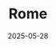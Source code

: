 ---
title: Rome
excerpt: "Where laurels dissolve into the inscriptions of obelisks"
subgalleries: true
date: 2025-05-28
tags:
  - 🍝Italy
header:
  overlay_image: /cover/Rome-venice-plaza-3v1.jpg
---